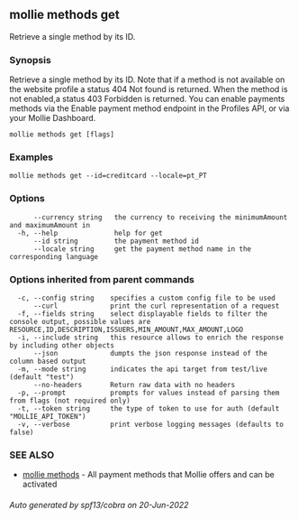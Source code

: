 ## mollie methods get

Retrieve a single method by its ID.

### Synopsis

Retrieve a single method by its ID. Note that if a method is not available on the website profile
a status 404 Not found is returned. When the method is not enabled,a status 403 Forbidden
is returned. You can enable payments methods via the Enable payment method endpoint in the
Profiles API, or via your Mollie Dashboard.

```
mollie methods get [flags]
```

### Examples

```
mollie methods get --id=creditcard --locale=pt_PT
```

### Options

```
      --currency string   the currency to receiving the minimumAmount and maximumAmount in
  -h, --help              help for get
      --id string         the payment method id
      --locale string     get the payment method name in the corresponding language
```

### Options inherited from parent commands

```
  -c, --config string    specifies a custom config file to be used
      --curl             print the curl representation of a request
  -f, --fields string    select displayable fields to filter the console output, possible values are RESOURCE,ID,DESCRIPTION,ISSUERS,MIN_AMOUNT,MAX_AMOUNT,LOGO
  -i, --include string   this resource allows to enrich the response by including other objects
      --json             dumpts the json response instead of the column based output
  -m, --mode string      indicates the api target from test/live (default "test")
      --no-headers       Return raw data with no headers
  -p, --prompt           prompts for values instead of parsing them from flags (not required only)
  -t, --token string     the type of token to use for auth (default "MOLLIE_API_TOKEN")
  -v, --verbose          print verbose logging messages (defaults to false)
```

### SEE ALSO

* [mollie methods](mollie_methods.md)	 - All payment methods that Mollie offers and can be activated

###### Auto generated by spf13/cobra on 20-Jun-2022
